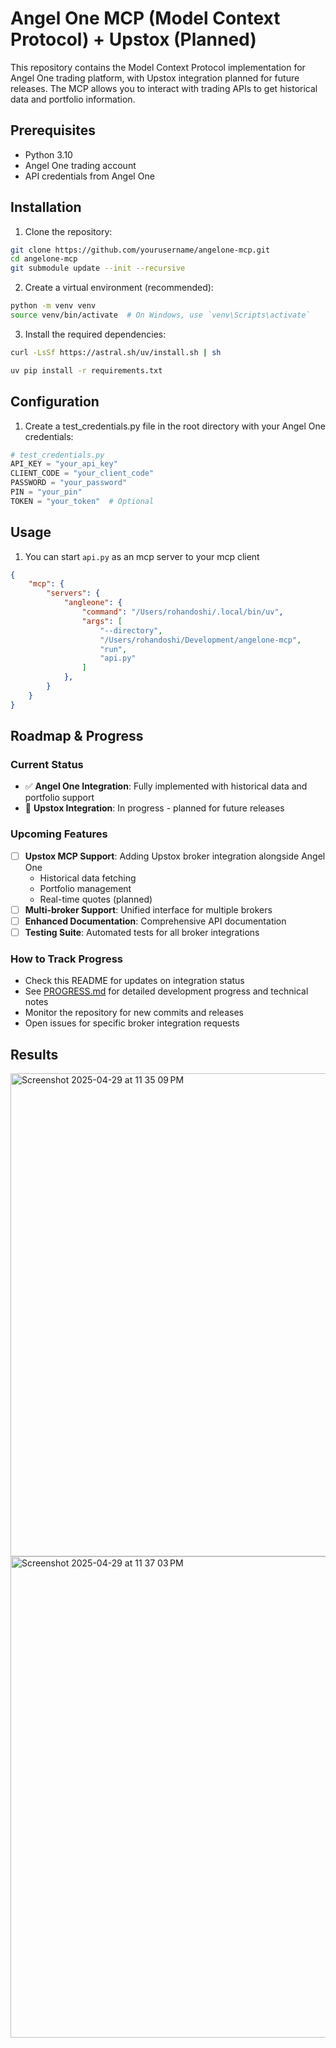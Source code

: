 # Angel One MCP (Model Context Protocol) + Upstox (Planned)

This repository contains the Model Context Protocol implementation for Angel One trading platform, with Upstox integration planned for future releases. The MCP allows you to interact with trading APIs to get historical data and portfolio information.

## Prerequisites

- Python 3.10
- Angel One trading account
- API credentials from Angel One

## Installation

1. Clone the repository:
```bash
git clone https://github.com/yourusername/angelone-mcp.git
cd angelone-mcp
git submodule update --init --recursive
```

2. Create a virtual environment (recommended):
```bash
python -m venv venv
source venv/bin/activate  # On Windows, use `venv\Scripts\activate`
```

3. Install the required dependencies:
```bash
curl -LsSf https://astral.sh/uv/install.sh | sh
```

```bash
uv pip install -r requirements.txt
```

## Configuration

1. Create a test_credentials.py file in the root directory with your Angel One credentials:
```python
# test_credentials.py
API_KEY = "your_api_key"
CLIENT_CODE = "your_client_code"
PASSWORD = "your_password"
PIN = "your_pin"
TOKEN = "your_token"  # Optional
```

## Usage

1. You can start `api.py` as an mcp server to your mcp client
```json
{
    "mcp": {
        "servers": {
            "angleone": {
                "command": "/Users/rohandoshi/.local/bin/uv",
                "args": [
                    "--directory",
                    "/Users/rohandoshi/Development/angelone-mcp",
                    "run",
                    "api.py"
                ]
            },
        }
    }
}
```

## Roadmap & Progress

### Current Status
- ✅ **Angel One Integration**: Fully implemented with historical data and portfolio support
- 🚧 **Upstox Integration**: In progress - planned for future releases

### Upcoming Features
- [ ] **Upstox MCP Support**: Adding Upstox broker integration alongside Angel One
  - Historical data fetching
  - Portfolio management
  - Real-time quotes (planned)
- [ ] **Multi-broker Support**: Unified interface for multiple brokers
- [ ] **Enhanced Documentation**: Comprehensive API documentation
- [ ] **Testing Suite**: Automated tests for all broker integrations

### How to Track Progress
- Check this README for updates on integration status
- See [PROGRESS.md](PROGRESS.md) for detailed development progress and technical notes
- Monitor the repository for new commits and releases
- Open issues for specific broker integration requests

## Results
<img width="773" alt="Screenshot 2025-04-29 at 11 35 09 PM" src="https://github.com/user-attachments/assets/a302099b-2a00-41fe-ace0-0fd82e854e56" />
<img width="770" alt="Screenshot 2025-04-29 at 11 37 03 PM" src="https://github.com/user-attachments/assets/90861d78-87b8-4f8a-a660-c5b48de84c42" />


